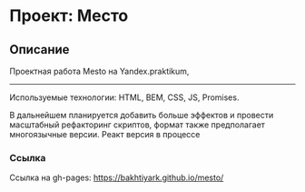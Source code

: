 # Проект: Место

## Описание

Проектная работа Mesto на Yandex.praktikum,

***
Используемые технологии: HTML, BEM, CSS, JS, Promises.

В дальнейшем планируется добавить больше эффектов и провести масштабный рефакторинг скриптов, формат также предполагает многоязычные версии. Реакт версия в процессе

### Ссылка
Ссылка на gh-pages: https://bakhtiyark.github.io/mesto/
